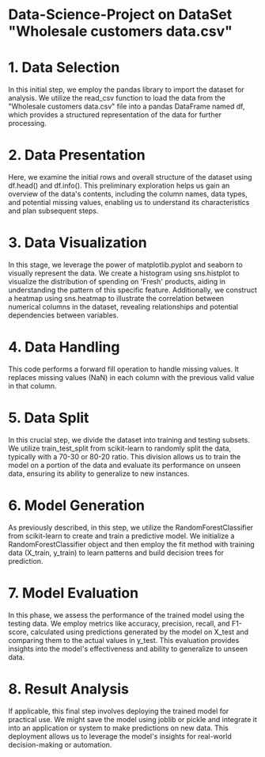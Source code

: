 # Data-Science-Project on DataSet "Wholesale customers data.csv"
# 1. Data Selection
In this initial step, we employ the pandas library to import the dataset for analysis. We utilize the read_csv function to load the data from the "Wholesale customers data.csv" file into a pandas DataFrame named df, which provides a structured representation of the data for further processing.

# 2. Data Presentation
Here, we examine the initial rows and overall structure of the dataset using df.head() and df.info(). This preliminary exploration helps us gain an overview of the data's contents, including the column names, data types, and potential missing values, enabling us to understand its characteristics and plan subsequent steps.

# 3. Data Visualization
In this stage, we leverage the power of matplotlib.pyplot and seaborn to visually represent the data. We create a histogram using sns.histplot to visualize the distribution of spending on 'Fresh' products, aiding in understanding the pattern of this specific feature. Additionally, we construct a heatmap using sns.heatmap to illustrate the correlation between numerical columns in the dataset, revealing relationships and potential dependencies between variables.

# 4. Data Handling
This code performs a forward fill operation to handle missing values. It replaces missing values (NaN) in each column with the previous valid value in that column.

# 5. Data Split
In this crucial step, we divide the dataset into training and testing subsets. We utilize train_test_split from scikit-learn to randomly split the data, typically with a 70-30 or 80-20 ratio. This division allows us to train the model on a portion of the data and evaluate its performance on unseen data, ensuring its ability to generalize to new instances.

# 6. Model Generation
As previously described, in this step, we utilize the RandomForestClassifier from scikit-learn to create and train a predictive model. We initialize a RandomForestClassifier object and then employ the fit method with training data (X_train, y_train) to learn patterns and build decision trees for prediction.

# 7. Model Evaluation
 In this phase, we assess the performance of the trained model using the testing data. We employ metrics like accuracy, precision, recall, and F1-score, calculated using predictions generated by the model on X_test and comparing them to the actual values in y_test. This evaluation provides insights into the model's effectiveness and ability to generalize to unseen data.

# 8. Result Analysis
If applicable, this final step involves deploying the trained model for practical use. We might save the model using joblib or pickle and integrate it into an application or system to make predictions on new data. This deployment allows us to leverage the model's insights for real-world decision-making or automation.
